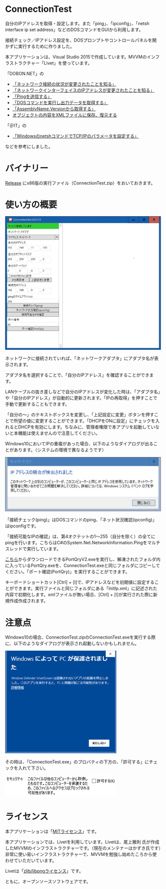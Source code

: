 # ConnectionTest

自分のIPアドレスを取得・設定します。また「ping」、「ipconfig」、「netsh interface ip set address」などのDOSコマンドをGUIから利用します。

接続チェック／IPアドレス設定を、DOSプロンプトやコントロールパネルを開かずに実行するために作りました。

本アプリケーションは、Visual Studio 2015で作成しています。MVVMのインフラストラクチャー「Livet」を使っています。

「DOBON.NET」の

* [「ネットワーク接続の状況が変更されたことを知る」](https://dobon.net/vb/dotnet/internet/detectinternetconnect.html#changed)
* [「ネットワークインターフェイスのIPアドレスが変更されたことを知る」](https://dobon.net/vb/dotnet/internet/networkaddresschanged.html)
* [「Pingを送信する」](https://dobon.net/vb/dotnet/internet/ping.html)
* [「DOSコマンドを実行し出力データを取得する」](https://dobon.net/vb/dotnet/process/standardoutput.html)
* [「AssemblyName.Versionから取得する」](https://dobon.net/vb/dotnet/file/myversioninfo.html#section4)
* [オブジェクトの内容をXMLファイルに保存、復元する](https://dobon.net/vb/dotnet/file/xmlserializer.html)

「＠IT」の

* [「WindowsのnetshコマンドでTCP/IPのパラメータを設定する」](http://www.atmarkit.co.jp/ait/articles/1002/05/news097.html)

などを参考にしました。

# バイナリー

[Release](https://github.com/WAKU-TAKE-A/ConnectionTest/releases) にx86版の実行ファイル（ConnectionTest.zip）をおいておきます。

# 使い方の概要

![ConnectionTest001.jpg](https://raw.githubusercontent.com/WAKU-TAKE-A/ConnectionTest/master/img/ConnectionTest001.jpg)

ネットワークに接続されていれば、「ネットワークアダプタ」にアダプタ名が表示されます。

アダプタ名を選択することで、「自分のIPアドレス」を確認することができます。

LANケーブルの抜き差しなどで自分のIPアドレスが変化した時は、「アダプタ名」や「自分のIPアドレス」が自動的に更新されます。「IPの再取得」を押すことで手動で更新することもできます。

「自分の～」のテキストボックスを変更し、「上記設定に変更」ボタンを押すことで所望の値に変更することができます。「DHCPをONに設定」にチェックを入れるとDHCPを有効にします。ちなみに、管理者権限で本アプリを起動していないと本機能は使えませんので注意してください。

Windows10においてIPの重複があった場合、以下のようなダイアログが出ることがあります。（システムの環境で異なるようです）

![dialog003.jpg](https://raw.githubusercontent.com/WAKU-TAKE-A/ConnectionTest/master/img/dialog003.jpg)

「接続チェック(ping)」はDOSコマンドのping、「ネット状況確認(ipconfig)」はipconfigです。

「接続可能なIPの確認」は、第4オクテットの1～255（自分を除く）の全てにpingを行います。こちらはC#のSystem.Net.NetworkInformation.Pingをマルチスレッドで実行しています。

[こちら](https://www.microsoft.com/en-us/download/details.aspx?id=17148)からダウンロードできるPortQryV2.exeを実行し、解凍されたフォルダ内に入っているPortQry.exeを、ConnectionTest.exeと同じフォルダにコピーしてください。「ポート確認(PortQry)」を実行することができます。

キーボードショートカット[Ctrl] + [I]で、IPアドレスなどを初期値に設定することができます。実行ファイルと同じフォルダにある「InitIp.xml」に記述された内容で初期化します。xmlファイルが無い場合、[Ctrl] + [I]が実行された際に新規作成作成されます。

# 注意点

Windows10の場合、ConnectionTest.zipのConnectionTest.exeを実行する際に、以下のようなダイアログが表示され起動しないかもしれません。

![dialog001.jpg](https://raw.githubusercontent.com/WAKU-TAKE-A/ConnectionTest/master/img/dialog001.jpg)

その時は、「ConnectionTest.exe」のプロバティの下方の、「許可する」にチェックを入れて下さい。

![dialog002.jpg](https://raw.githubusercontent.com/WAKU-TAKE-A/ConnectionTest/master/img/dialog002.jpg)

# ライセンス

本アプリケーションは「[MITライセンス](https://ja.wikipedia.org/wiki/MIT_License)」です。

本アプリケーションでは、Livetを利用しています。Livetは、尾上雅則 氏が作成したMVVMのインフラストラクチャーです。（現在のメンテナーはかずき氏です）非常に使い易いインフラストラクチャーで、MVVMを勉強し始めたころから使わせていただいています。

Livetは「[zlib/libpngライセンス](https://ja.wikipedia.org/wiki/Zlib_License)」です。

ともに、オープンソースソフトウェアです。
